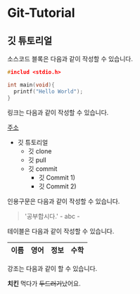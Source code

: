# Git-Tutorial

## 깃 튜토리얼
소스코드 블록은 다음과 같이 작성할 수 있습니다.

```c
#includ <stdio.h>

int main(void){
  printf("Hello World");
}


```

링크는 다음과 같이 작성할 수 있습니다.

[주소](https://www.youtube.com/watch?v=MFJIOqxK6k8)

* 깃 튜토리얼
  * 깃 clone
  * 깃 pull
  * 깃 commit
    * 깃 Commit 1)
    * 깃 Commit 2)


인용구문은 다음과 같이 작성할 수 있습니다.

> '공부합시다.' - abc -

테이블은 다음과 같이 작성할 수 있습니다.

이름|영어|정보|수학
---|---|---|---


강조는 다음과 같이 할 수 있습니다.

**치킨** 먹다가 ~~두드러기~~났어요.
